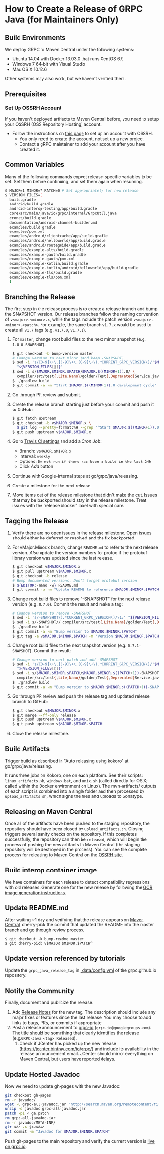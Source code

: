 How to Create a Release of GRPC Java (for Maintainers Only)
===============================================================

Build Environments
------------------
We deploy GRPC to Maven Central under the following systems:
- Ubuntu 14.04 with Docker 13.03.0 that runs CentOS 6.9
- Windows 7 64-bit with Visual Studio
- Mac OS X 10.12.6

Other systems may also work, but we haven't verified them.

Prerequisites
-------------

### Set Up OSSRH Account

If you haven't deployed artifacts to Maven Central before, you need to setup
your OSSRH (OSS Repository Hosting) account.
- Follow the instructions on [this
  page](https://central.sonatype.org/pages/ossrh-guide.html) to set up an
  account with OSSRH.
  - You only need to create the account, not set up a new project
  - Contact a gRPC maintainer to add your account after you have created it.

Common Variables
----------------
Many of the following commands expect release-specific variables to be set. Set
them before continuing, and set them again when resuming.

```bash
$ MAJOR=1 MINOR=7 PATCH=0 # Set appropriately for new release
$ VERSION_FILES=(
  build.gradle
  android/build.gradle
  android-interop-testing/app/build.gradle
  core/src/main/java/io/grpc/internal/GrpcUtil.java
  cronet/build.gradle
  documentation/android-channel-builder.md
  examples/build.gradle
  examples/pom.xml
  examples/android/clientcache/app/build.gradle
  examples/android/helloworld/app/build.gradle
  examples/android/routeguide/app/build.gradle
  examples/example-alts/build.gradle
  examples/example-gauth/build.gradle
  examples/example-gauth/pom.xml
  examples/example-kotlin/build.gradle
  examples/example-kotlin/android/helloworld/app/build.gradle
  examples/example-tls/build.gradle
  examples/example-tls/pom.xml
  )
```


Branching the Release
---------------------
The first step in the release process is to create a release branch and bump
the SNAPSHOT version. Our release branches follow the naming
convention of `v<major>.<minor>.x`, while the tags include the patch version
`v<major>.<minor>.<patch>`. For example, the same branch `v1.7.x`
would be used to create all `v1.7` tags (e.g. `v1.7.0`, `v1.7.1`).

1. For `master`, change root build files to the next minor snapshot (e.g.
   ``1.8.0-SNAPSHOT``).

   ```bash
   $ git checkout -b bump-version master
   # Change version to next minor (and keep -SNAPSHOT)
   $ sed -i 's/[0-9]\+\.[0-9]\+\.[0-9]\+\(.*CURRENT_GRPC_VERSION\)/'$MAJOR.$((MINOR+1)).0'\1/' \
     "${VERSION_FILES[@]}"
   $ sed -i s/$MAJOR.$MINOR.$PATCH/$MAJOR.$((MINOR+1)).0/ \
     compiler/src/test{,Lite,Nano}/golden/Test{,Deprecated}Service.java.txt
   $ ./gradlew build
   $ git commit -a -m "Start $MAJOR.$((MINOR+1)).0 development cycle"
   ```
2. Go through PR review and submit.
3. Create the release branch starting just before your commit and push it to GitHub:

   ```bash
   $ git fetch upstream
   $ git checkout -b v$MAJOR.$MINOR.x \
     $(git log --pretty=format:%H --grep "^Start $MAJOR.$((MINOR+1)).0 development cycle$" upstream/master)^
   $ git push upstream v$MAJOR.$MINOR.x
   ```
4. Go to [Travis CI settings](https://travis-ci.org/grpc/grpc-java/settings) and
   add a _Cron Job_:
   * Branch: `v$MAJOR.$MINOR.x`
   * Interval: `weekly`
   * Options: `Do not run if there has been a build in the last 24h`
   * Click _Add_ button
5. Continue with Google-internal steps at go/grpc/java/releasing.
6. Create a milestone for the next release.
7. Move items out of the release milestone that didn't make the cut. Issues that
   may be backported should stay in the release milestone. Treat issues with the
   'release blocker' label with special care.

Tagging the Release
-------------------

1. Verify there are no open issues in the release milestone. Open issues should
   either be deferred or resolved and the fix backported.
2. For vMajor.Minor.x branch, change `README.md` to refer to the next release
   version. _Also_ update the version numbers for protoc if the protobuf library
   version was updated since the last release.

   ```bash
   $ git checkout v$MAJOR.$MINOR.x
   $ git pull upstream v$MAJOR.$MINOR.x
   $ git checkout -b release
   # Bump documented versions. Don't forget protobuf version
   $ ${EDITOR:-nano -w} README.md
   $ git commit -a -m "Update README to reference $MAJOR.$MINOR.$PATCH"
   ```
3. Change root build files to remove "-SNAPSHOT" for the next release version
   (e.g. `0.7.0`). Commit the result and make a tag:

   ```bash
   # Change version to remove -SNAPSHOT
   $ sed -i 's/-SNAPSHOT\(.*CURRENT_GRPC_VERSION\)/\1/' "${VERSION_FILES[@]}"
   $ sed -i s/-SNAPSHOT// compiler/src/test{,Lite,Nano}/golden/Test{,Deprecated}Service.java.txt
   $ ./gradlew build
   $ git commit -a -m "Bump version to $MAJOR.$MINOR.$PATCH"
   $ git tag -a v$MAJOR.$MINOR.$PATCH -m "Version $MAJOR.$MINOR.$PATCH"
   ```
4. Change root build files to the next snapshot version (e.g. `0.7.1-SNAPSHOT`).
   Commit the result:

   ```bash
   # Change version to next patch and add -SNAPSHOT
   $ sed -i 's/[0-9]\+\.[0-9]\+\.[0-9]\+\(.*CURRENT_GRPC_VERSION\)/'$MAJOR.$MINOR.$((PATCH+1))-SNAPSHOT'\1/' \
     "${VERSION_FILES[@]}"
   $ sed -i s/$MAJOR.$MINOR.$PATCH/$MAJOR.$MINOR.$((PATCH+1))-SNAPSHOT/ \
     compiler/src/test{,Lite,Nano}/golden/Test{,Deprecated}Service.java.txt
   $ ./gradlew build
   $ git commit -a -m "Bump version to $MAJOR.$MINOR.$((PATCH+1))-SNAPSHOT"
   ```
5. Go through PR review and push the release tag and updated release branch to
   GitHub:

   ```bash
   $ git checkout v$MAJOR.$MINOR.x
   $ git merge --ff-only release
   $ git push upstream v$MAJOR.$MINOR.x
   $ git push upstream v$MAJOR.$MINOR.$PATCH
   ```
6. Close the release milestone.

Build Artifacts
---------------

Trigger build as described in "Auto releasing using kokoro" at
go/grpc/java/releasing.

It runs three jobs on Kokoro, one on each platform. See their scripts:
`linux_artifacts.sh`, `windows.bat`, and `unix.sh` (called directly for OS X;
called within the Docker environment on Linux). The mvn-artifacts/ outputs of
each script is combined into a single folder and then processed by
`upload_artifacts.sh`, which signs the files and uploads to Sonatype.

Releasing on Maven Central
--------------------------

Once all of the artifacts have been pushed to the staging repository, the
repository should have been closed by `upload_artifacts.sh`. Closing triggers
several sanity checks on the repository. If this completes successfully, the
repository can then be `released`, which will begin the process of pushing the
new artifacts to Maven Central (the staging repository will be destroyed in the
process). You can see the complete process for releasing to Maven Central on the
[OSSRH site](https://central.sonatype.org/pages/releasing-the-deployment.html).

Build interop container image
-----------------------------

We have containers for each release to detect compatibility regressions with old
releases. Generate one for the new release by following the
[GCR image generation instructions](https://github.com/grpc/grpc/blob/master/tools/interop_matrix/README.md#step-by-step-instructions-for-adding-a-gcr-image-for-a-new-release-for-compatibility-test).

Update README.md
----------------
After waiting ~1 day and verifying that the release appears on [Maven
Central](https://mvnrepository.com/), cherry-pick the commit that updated the
README into the master branch and go through review process.

```
$ git checkout -b bump-readme master
$ git cherry-pick v$MAJOR.$MINOR.$PATCH^
```

Update version referenced by tutorials
--------------------------------------

Update the `grpc_java_release_tag` in
[\_data/config.yml](https://github.com/grpc/grpc.github.io/blob/master/_data/config.yml)
of the grpc.github.io repository.

Notify the Community
--------------------
Finally, document and publicize the release.

1. Add [Release Notes](https://github.com/grpc/grpc-java/releases) for the new tag.
   The description should include any major fixes or features since the last release.
   You may choose to add links to bugs, PRs, or commits if appropriate.
2. Post a release announcement to [grpc-io](https://groups.google.com/forum/#!forum/grpc-io)
   (`grpc-io@googlegroups.com`). The title should be something that clearly identifies
   the release (e.g.`GRPC-Java <tag> Released`).
    1. Check if JCenter has picked up the new release (https://jcenter.bintray.com/io/grpc/)
       and include its availability in the release announcement email. JCenter should mirror
       everything on Maven Central, but users have reported delays.

Update Hosted Javadoc
---------------------

Now we need to update gh-pages with the new Javadoc:

```bash
git checkout gh-pages
rm -r javadoc/
wget -O grpc-all-javadoc.jar "http://search.maven.org/remotecontent?filepath=io/grpc/grpc-all/$MAJOR.$MINOR.$PATCH/grpc-all-$MAJOR.$MINOR.$PATCH-javadoc.jar"
unzip -d javadoc grpc-all-javadoc.jar
patch -p1 < ga.patch
rm grpc-all-javadoc.jar
rm -r javadoc/META-INF/
git add -A javadoc
git commit -m "Javadoc for $MAJOR.$MINOR.$PATCH"
```

Push gh-pages to the main repository and verify the current version is [live
on grpc.io](https://grpc.io/grpc-java/javadoc/).
